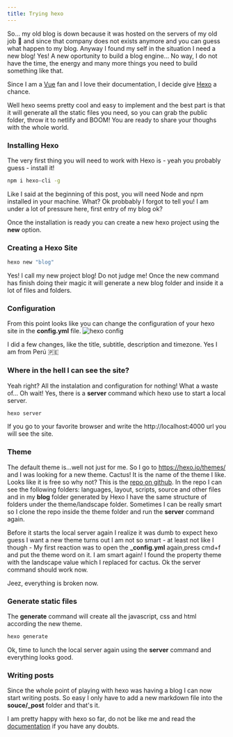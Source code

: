 ```yaml
---
title: Trying hexo
---
```


So... my old blog is down because it was hosted on the servers of my old job 🙊 and since that company does not exists anymore and you can guess what happen to my blog.
Anyway I found my self in the situation I need a new blog! Yes! A new oportunity to build a blog engine...
No way, I do not have the time, the energy and many more things you need to build something like that.

Since I am a [Vue](https://vuejs.org) fan and I love their documentation, I decide give [Hexo](https://hexo.io/) a chance.

Well hexo seems pretty cool and easy to implement and the best part is that it will generate all the static files you need, so you can grab the public folder, throw it to netlify and BOOM!
You are ready to share your thoughs with the whole world.

### Installing Hexo

The very first thing you will need to work with Hexo is - yeah you probably guess - install it!

```bash
npm i hexo-cli -g
```

Like I said at the beginning of this post, you will need Node and npm installed in your machine.
What? Ok probbably I forgot to tell you! I am under a lot of pressure here, first entry of my blog ok?

Once the installation is ready you can create a new hexo project using the **new** option.

### Creating a Hexo Site

```bash
hexo new "blog"
```

Yes! I call my new project blog! Do not judge me! Once the new command has finish doing their magic it will generate a new blog folder and inside it a lot of files and folders.

### Configuration

From this point looks like you can change the configuration of your hexo site in the **config.yml**
file.
![hexo config](https://s3.amazonaws.com/blog/trying-hexo/hexo-config.png)

I did a few changes, like the title, subtitle, description and timezone. Yes I am from Perú 🇵🇪

### Where in the hell I can see the site?

Yeah right? All the instalation and configuration for nothing! What a waste of... Oh wait!
Yes, there is a **server** command which hexo use to start a local server.

```bash
hexo server
```

If you go to your favorite browser and write the http://localhost:4000 url you will see the site.

### Theme

The default theme is...well not just for me. So I go to https://hexo.io/themes/ and I was looking
for a new theme. Cactus! It is the name of the theme I like. Looks like it is free so why not?
This is the [repo on github](https://github.com/probberechts/hexo-theme-cactus).
In the repo I can see the following folders: languages, layout, scripts, source and other files and in my **blog** folder generated by Hexo I have the same structure of folders under the theme/landscape folder.
Sometimes I can be really smart so I clone the repo inside the theme folder and run the **server** command again.

Before it starts the local server again I realize it was dumb to expect hexo guess I want a new theme turns out I am not so smart - at least not like I though - My first reaction was to open the **\_config.yml** again,press cmd+f and put the theme word on it. I am smart again! I found the property theme with the landscape value which I replaced for cactus. Ok the server command should work now.

Jeez, everything is broken now.

### Generate static files

The **generate** command will create all the javascript, css and html according the new theme.

```bash
hexo generate
```

Ok, time to lunch the local server again using the **server** command and everything looks good.

### Writing posts

Since the whole point of playing with hexo was having a blog I can now start writing posts. So easy I only have to add a new markdown file into the **souce/\_post** folder and that's it.

I am pretty happy with hexo so far, do not be like me and read the [documentation](https://hexo.io/docs) if you have any doubts.

